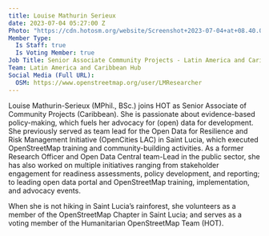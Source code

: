 ```yaml
---
title: Louise Mathurin Serieux
date: 2023-07-04 05:27:00 Z
Photo: "https://cdn.hotosm.org/website/Screenshot+2023-07-04+at+08.40.07.png"
Member Type:
  Is Staff: true
  Is Voting Member: true
Job Title: Senior Associate Community Projects - Latin America and Caribbean Hub
Team: Latin America and Caribbean Hub
Social Media (Full URL):
  OSM: https://www.openstreetmap.org/user/LMResearcher
---
```


Louise Mathurin-Serieux (MPhil., BSc.) joins HOT as Senior Associate of Community Projects (Caribbean). She is passionate about evidence-based policy-making, which fuels her advocacy for (open) data for development. She previously served as team lead for the Open Data for Resilience and Risk Management Initiative (OpenCities LAC) in Saint Lucia, which executed OpenStreetMap training and community-building activities. As a former Research Officer and Open Data Central team-Lead in the public sector, she has also worked on multiple initiatives ranging from stakeholder engagement for readiness assessments, policy development, and reporting; to leading open data portal and OpenStreetMap training, implementation, and advocacy events. 

When she is not hiking in Saint Lucia’s rainforest, she volunteers as a member of the OpenStreetMap Chapter in Saint Lucia; and serves as a voting member of the Humanitarian OpenStreetMap Team (HOT).